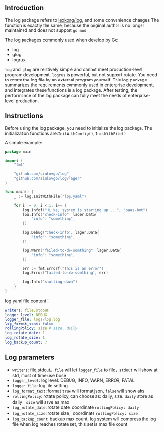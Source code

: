 ## Introduction

The log package refers to  [lexkong/log](https://github.com/lexkong/log), and some convenience changes
The function is exactly the same, because the original author is no longer maintained and does not support `go mod`

The log packages commonly used when develop by Go:

+ log
+ glog
+ logrus

`log` and` glog` are relatively simple and cannot meet production-level program development.
`logrus` is powerful, but not support rotate. You need to rotate the log file by an external program yourself. 
This log package summarizes the requirements commonly used in enterprise development, and integrates these functions in a log package. 
After testing, the performance of the log package can fully meet the needs of enterprise-level production.

## Instructions

Before using the log package, you need to initialize the log package. 
The initialization functions are:`InitWithConfig()`, `InitWithFile()`

A simple example:

```go
package main

import (
	"fmt"

	"github.com/sinlovgo/log"
	"github.com/sinlovgo/log/lager"
)

func main() {
	_ := log.InitWithFile("log.yaml")

	for i := 0; i < 1; i++ {
		log.Infof("Hi %s, system is starting up ...", "paas-bot")
		log.Info("check-info", lager.Data{
			"info": "something",
		})

		log.Debug("check-info", lager.Data{
			"info": "something",
		})

		log.Warn("failed-to-do-somthing", lager.Data{
			"info": "something",
		})

		err := fmt.Errorf("This is an error")
		log.Error("failed-to-do-somthing", err)

		log.Info("shutting-down")
	}
}
```

log.yaml file content：

```yaml
writers: file,stdout
logger_level: DEBUG
logger_file: logs/log.log
log_format_text: false
rollingPolicy: size # size, daily
log_rotate_date: 1
log_rotate_size: 1
log_backup_count: 7
```

## Log parameters

+ `writers`: file,stdout。`file` will let `logger_file` to file，`stdout` will show at std, most of time use bose
+ `logger_level`: log level: DEBUG, INFO, WARN, ERROR, FATAL
+ `logger_file`: log file setting
+ `log_format_text`: format `true` will format json, `false` will show abs
+ `rollingPolicy`: rotate policy, can choose as: daily, size. `daily` store as daily，`size` will save as max
+ `log_rotate_date`: rotate date, coordinate `rollingPolicy: daily`
+ `log_rotate_size`: rotate size，coordinate `rollingPolicy: size`
+ `log_backup_count`: backup max count, log system will compress the log file when log reaches rotate set, this set is max file count
